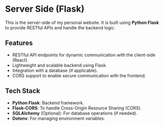 # Server Side (Flask)

This is the server-side of my personal website. It is built using **Python Flask** to provide RESTful APIs and handle the backend logic.

## Features

- RESTful API endpoints for dynamic communication with the client-side (React).
- Lightweight and scalable backend using Flask.
- Integration with a database (if applicable).
- CORS support to enable secure communication with the frontend.

## Tech Stack

- **Python Flask**: Backend framework.
- **Flask-CORS**: To handle Cross-Origin Resource Sharing (CORS).
- **SQLAlchemy** (Optional): For database operations (if needed).
- **Dotenv**: For managing environment variables.
